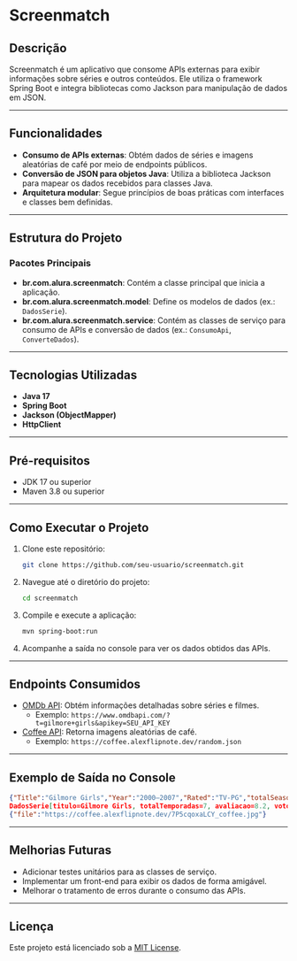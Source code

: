 # Screenmatch

## Descrição
Screenmatch é um aplicativo que consome APIs externas para exibir informações sobre séries e outros conteúdos. Ele utiliza o framework Spring Boot e integra bibliotecas como Jackson para manipulação de dados em JSON.

---

## Funcionalidades

- **Consumo de APIs externas**: Obtém dados de séries e imagens aleatórias de café por meio de endpoints públicos.
- **Conversão de JSON para objetos Java**: Utiliza a biblioteca Jackson para mapear os dados recebidos para classes Java.
- **Arquitetura modular**: Segue princípios de boas práticas com interfaces e classes bem definidas.

---

## Estrutura do Projeto

### Pacotes Principais

- **br.com.alura.screenmatch**: Contém a classe principal que inicia a aplicação.
- **br.com.alura.screenmatch.model**: Define os modelos de dados (ex.: `DadosSerie`).
- **br.com.alura.screenmatch.service**: Contém as classes de serviço para consumo de APIs e conversão de dados (ex.: `ConsumoApi`, `ConverteDados`).

---

## Tecnologias Utilizadas

- **Java 17**
- **Spring Boot**
- **Jackson (ObjectMapper)**
- **HttpClient**

---

## Pré-requisitos

- JDK 17 ou superior
- Maven 3.8 ou superior

---

## Como Executar o Projeto

1. Clone este repositório:
   ```bash
   git clone https://github.com/seu-usuario/screenmatch.git
   ```
2. Navegue até o diretório do projeto:
   ```bash
   cd screenmatch
   ```
3. Compile e execute a aplicação:
   ```bash
   mvn spring-boot:run
   ```
4. Acompanhe a saída no console para ver os dados obtidos das APIs.

---

## Endpoints Consumidos

- [OMDb API](https://www.omdbapi.com): Obtém informações detalhadas sobre séries e filmes.
  - Exemplo: `https://www.omdbapi.com/?t=gilmore+girls&apikey=SEU_API_KEY`
- [Coffee API](https://coffee.alexflipnote.dev): Retorna imagens aleatórias de café.
  - Exemplo: `https://coffee.alexflipnote.dev/random.json`

---

## Exemplo de Saída no Console

```json
{"Title":"Gilmore Girls","Year":"2000–2007","Rated":"TV-PG","totalSeasons":"7","imdbRating":"8.2","imdbVotes":"155,340"}
DadosSerie[titulo=Gilmore Girls, totalTemporadas=7, avaliacao=8.2, votos=155,340]
{"file":"https://coffee.alexflipnote.dev/7P5cqoxaLCY_coffee.jpg"}
```

---

## Melhorias Futuras

- Adicionar testes unitários para as classes de serviço.
- Implementar um front-end para exibir os dados de forma amigável.
- Melhorar o tratamento de erros durante o consumo das APIs.

---

## Licença
Este projeto está licenciado sob a [MIT License](LICENSE).
